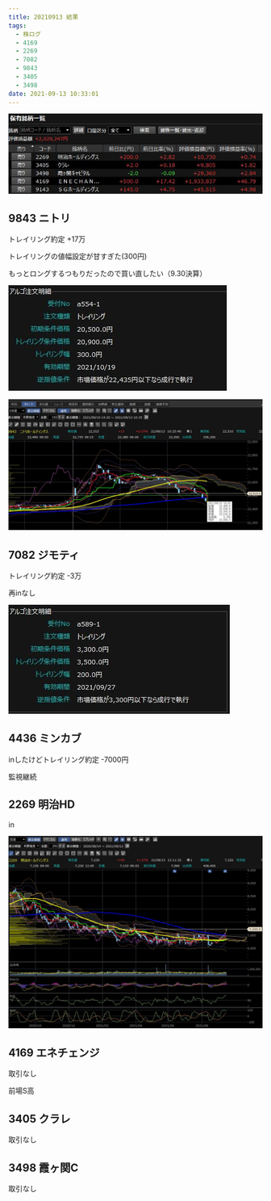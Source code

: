 ```yaml
---
title: 20210913 結果
tags:
  - 株ログ
  - 4169
  - 2269
  - 7082
  - 9843
  - 3405
  - 3498
date: 2021-09-13 10:33:01
---
```


![i](/kab/img/20210913001.jpg)

## 9843 ニトリ

トレイリング約定 +17万

トレイリングの値幅設定が甘すぎた(300円)

もっとロングするつもりだったので買い直したい（9.30決算）

![i](/kab/img/9843_1.jpg)

![i](/kab/img/9843_2.jpg)

## 7082 ジモティ

トレイリング約定 -3万

再inなし

![i](/kab/img/7082_1.jpg)

## 4436 ミンカブ

inしたけどトレイリング約定 -7000円

監視継続

## 2269 明治HD

in

![i](/kab/img/2269_1.jpg)

## 4169 エネチェンジ

取引なし

前場S高

## 3405 クラレ

取引なし

## 3498 霞ヶ関C

取引なし

